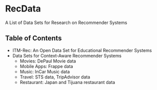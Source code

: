# RecData
A List of Data Sets for Research on Recommender Systems
## Table of Contents

* ITM-Rec: An Open Data Set for Educational Recommender Systems
* Data Sets for Context-Aware Recommender Systems
  * Movies: DePaul Movie data
  * Mobile Apps: Frappe data
  * Music: InCar Music data
  * Travel: STS data, TripAdvisor data
  * Restaurant: Japan and Tijuana restaurant data
